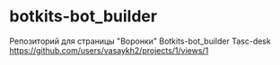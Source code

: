 # botkits-bot_builder

Репозиторий для страницы "Воронки" Botkits-bot_builder
Tasc-desk https://github.com/users/vasaykh2/projects/1/views/1
